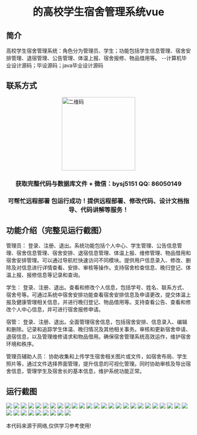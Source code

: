 <p><h1 align="center">的高校学生宿舍管理系统vue</h1></p>

## 简介
高校学生宿舍管理系统：角色分为管理员、学生；功能包括学生信息管理、宿舍安排管理、退宿管理、公告管理、体温上报、宿舍报修、物品借用等。    --计算机毕业设计源码；毕设源码；java毕业设计源码


## 联系方式
<img src="https://bs-1329754181.cos.ap-shanghai.myqcloud.com/wx.jpg" alt="二维码" style="display: block; margin: 0 auto;" width="200px">
<p><h3 align="center">获取完整代码与数据库文件 + 微信：bysj5151 QQ: 86050149</h3></p>
<p><h3 align="center">可帮忙远程部署 包运行成功！提供远程部署、修改代码、设计文档指导、代码讲解等服务！</h3></p>

## 功能介绍（完整见运行截图）
管理员： 登录、注册、退出。系统功能包括个人中心、学生管理、公告信息管理、宿舍信息管理、宿舍安排、退宿信息管理、体温上报、维修管理、物品借用和宿舍安排管理。可以通过导航栏快速访问不同模块。提供用户信息录入、修改、删除及对信息进行详情查看、安排、审核等操作。支持宿舍检查信息、晚归登记、体温上报、报修信息等记录和查询。

学生： 登录、注册、退出。查看和修改个人信息，包括学号、姓名、联系方式、宿舍号等。可通过系统中宿舍安排功能查看宿舍安排信息及申请更改，提交体温上报及健康管理相关信息，并进行晚归登记、物品借用等。支持查看公告、查看和修改个人中心信息，并可进行宿舍报修申请。

宿管： 登录、注册、退出。全面管理宿舍信息，包括宿舍安排、信息录入、编辑和删除。记录和追踪学生体温、晚归情况及其他相关事务。审核和更新宿舍申请、退宿信息，以及管理维修请求和物品借用。确保宿舍管理系统高效运作，维护宿舍环境和秩序。

管理员辅助人员： 协助收集和上传学生宿舍相关图片或文件，如宿舍布局、学生照片等，通过文件选择界面管理，提升信息的可视化管理。同时协助审核及导出宿舍信息，管理学生及宿舍长的基本信息，维护系统功能正常。


## 运行截图
![](https://bs-1329754181.cos.ap-shanghai.myqcloud.com/ssm/CollegeStudentDormitoryManagementSystem/img/001.jpg)
![](https://bs-1329754181.cos.ap-shanghai.myqcloud.com/ssm/CollegeStudentDormitoryManagementSystem/img/002.jpg)
![](https://bs-1329754181.cos.ap-shanghai.myqcloud.com/ssm/CollegeStudentDormitoryManagementSystem/img/003.jpg)
![](https://bs-1329754181.cos.ap-shanghai.myqcloud.com/ssm/CollegeStudentDormitoryManagementSystem/img/004.jpg)
![](https://bs-1329754181.cos.ap-shanghai.myqcloud.com/ssm/CollegeStudentDormitoryManagementSystem/img/005.jpg)
![](https://bs-1329754181.cos.ap-shanghai.myqcloud.com/ssm/CollegeStudentDormitoryManagementSystem/img/006.jpg)
![](https://bs-1329754181.cos.ap-shanghai.myqcloud.com/ssm/CollegeStudentDormitoryManagementSystem/img/007.jpg)
![](https://bs-1329754181.cos.ap-shanghai.myqcloud.com/ssm/CollegeStudentDormitoryManagementSystem/img/008.jpg)
![](https://bs-1329754181.cos.ap-shanghai.myqcloud.com/ssm/CollegeStudentDormitoryManagementSystem/img/009.jpg)
![](https://bs-1329754181.cos.ap-shanghai.myqcloud.com/ssm/CollegeStudentDormitoryManagementSystem/img/010.jpg)
![](https://bs-1329754181.cos.ap-shanghai.myqcloud.com/ssm/CollegeStudentDormitoryManagementSystem/img/011.jpg)
![](https://bs-1329754181.cos.ap-shanghai.myqcloud.com/ssm/CollegeStudentDormitoryManagementSystem/img/012.jpg)
![](https://bs-1329754181.cos.ap-shanghai.myqcloud.com/ssm/CollegeStudentDormitoryManagementSystem/img/013.jpg)
![](https://bs-1329754181.cos.ap-shanghai.myqcloud.com/ssm/CollegeStudentDormitoryManagementSystem/img/014.jpg)
![](https://bs-1329754181.cos.ap-shanghai.myqcloud.com/ssm/CollegeStudentDormitoryManagementSystem/img/015.jpg)
![](https://bs-1329754181.cos.ap-shanghai.myqcloud.com/ssm/CollegeStudentDormitoryManagementSystem/img/016.jpg)
![](https://bs-1329754181.cos.ap-shanghai.myqcloud.com/ssm/CollegeStudentDormitoryManagementSystem/img/017.jpg)
![](https://bs-1329754181.cos.ap-shanghai.myqcloud.com/ssm/CollegeStudentDormitoryManagementSystem/img/018.jpg)
![](https://bs-1329754181.cos.ap-shanghai.myqcloud.com/ssm/CollegeStudentDormitoryManagementSystem/img/019.jpg)
![](https://bs-1329754181.cos.ap-shanghai.myqcloud.com/ssm/CollegeStudentDormitoryManagementSystem/img/020.jpg)
![](https://bs-1329754181.cos.ap-shanghai.myqcloud.com/ssm/CollegeStudentDormitoryManagementSystem/img/021.jpg)
![](https://bs-1329754181.cos.ap-shanghai.myqcloud.com/ssm/CollegeStudentDormitoryManagementSystem/img/022.jpg)
![](https://bs-1329754181.cos.ap-shanghai.myqcloud.com/ssm/CollegeStudentDormitoryManagementSystem/img/023.jpg)
![](https://bs-1329754181.cos.ap-shanghai.myqcloud.com/ssm/CollegeStudentDormitoryManagementSystem/img/024.jpg)
![](https://bs-1329754181.cos.ap-shanghai.myqcloud.com/ssm/CollegeStudentDormitoryManagementSystem/img/025.jpg)
![](https://bs-1329754181.cos.ap-shanghai.myqcloud.com/ssm/CollegeStudentDormitoryManagementSystem/img/026.jpg)
![](https://bs-1329754181.cos.ap-shanghai.myqcloud.com/ssm/CollegeStudentDormitoryManagementSystem/img/027.jpg)
![](https://bs-1329754181.cos.ap-shanghai.myqcloud.com/ssm/CollegeStudentDormitoryManagementSystem/img/028.jpg)
![](https://bs-1329754181.cos.ap-shanghai.myqcloud.com/ssm/CollegeStudentDormitoryManagementSystem/img/029.jpg)
![](https://bs-1329754181.cos.ap-shanghai.myqcloud.com/ssm/CollegeStudentDormitoryManagementSystem/img/030.jpg)
![](https://bs-1329754181.cos.ap-shanghai.myqcloud.com/ssm/CollegeStudentDormitoryManagementSystem/img/031.jpg)
![](https://bs-1329754181.cos.ap-shanghai.myqcloud.com/ssm/CollegeStudentDormitoryManagementSystem/img/032.jpg)
![](https://bs-1329754181.cos.ap-shanghai.myqcloud.com/ssm/CollegeStudentDormitoryManagementSystem/img/033.jpg)
![](https://bs-1329754181.cos.ap-shanghai.myqcloud.com/ssm/CollegeStudentDormitoryManagementSystem/img/034.jpg)

<p>本代码来源于网络,仅供学习参考使用!</p>
